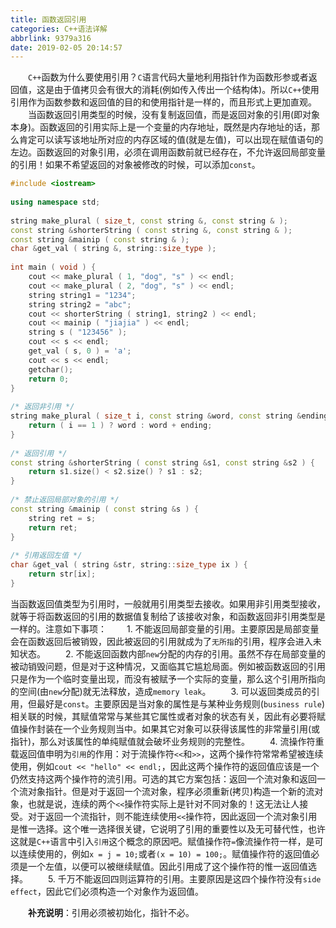```yaml
---
title: 函数返回引用
categories: C++语法详解
abbrlink: 9379a316
date: 2019-02-05 20:14:57
---
```

&emsp;&emsp;`C++`函数为什么要使用引用？`C`语言代码大量地利用指针作为函数形参或者返回值，这是由于值拷贝会有很大的消耗(例如传入传出一个结构体)。所以`C++`使用引用作为函数参数和返回值的目的和使用指针是一样的，而且形式上更加直观。<!--more-->
&emsp;&emsp;当函数返回引用类型的时候，没有复制返回值，而是返回对象的引用(即对象本身)。函数返回的引用实际上是一个变量的内存地址，既然是内存地址的话，那么肯定可以读写该地址所对应的内存区域的值(就是左值)，可以出现在赋值语句的左边。函数返回的对象引用，必须在调用函数前就已经存在，不允许返回局部变量的引用！如果不希望返回的对象被修改的时候，可以添加`const`。

``` cpp
#include <iostream>
​
using namespace std;
​
string make_plural ( size_t, const string &, const string & );
const string &shorterString ( const string &, const string & );
const string &mainip ( const string & );
char &get_val ( string &, string::size_type );
​
int main ( void ) {
    cout << make_plural ( 1, "dog", "s" ) << endl;
    cout << make_plural ( 2, "dog", "s" ) << endl;
    string string1 = "1234";
    string string2 = "abc";
    cout << shorterString ( string1, string2 ) << endl;
    cout << mainip ( "jiajia" ) << endl;
    string s ( "123456" );
    cout << s << endl;
    get_val ( s, 0 ) = 'a';
    cout << s << endl;
    getchar();
    return 0;
}
​
/* 返回非引用 */
string make_plural ( size_t i, const string &word, const string &ending ) {
    return ( i == 1 ) ? word : word + ending;
}
​
/* 返回引用 */
const string &shorterString ( const string &s1, const string &s2 ) {
    return s1.size() < s2.size() ? s1 : s2;
}
​
/* 禁止返回局部对象的引用 */
const string &mainip ( const string &s ) {
    string ret = s;
    return ret;
}
​
/* 引用返回左值 */
char &get_val ( string &str, string::size_type ix ) {
    return str[ix];
}
```

当函数返回值类型为引用时，一般就用引用类型去接收。如果用非引用类型接收，就等于将函数返回的引用的数据值复制给了该接收对象，和函数返回非引用类型是一样的。注意如下事项：
&emsp;&emsp;1. 不能返回局部变量的引用。主要原因是局部变量会在函数返回后被销毁，因此被返回的引用就成为了`无所指`的引用，程序会进入未知状态。
&emsp;&emsp;2. 不能返回函数内部`new`分配的内存的引用。虽然不存在局部变量的被动销毁问题，但是对于这种情况，又面临其它尴尬局面。例如被函数返回的引用只是作为一个临时变量出现，而没有被赋予一个实际的变量，那么这个引用所指向的空间(由`new`分配)就无法释放，造成`memory leak`。
&emsp;&emsp;3. 可以返回类成员的引用，但最好是`const`。主要原因是当对象的属性是与某种业务规则(`business rule`)相关联的时候，其赋值常常与某些其它属性或者对象的状态有关，因此有必要将赋值操作封装在一个业务规则当中。如果其它对象可以获得该属性的非常量引用(或指针)，那么对该属性的单纯赋值就会破坏业务规则的完整性。
&emsp;&emsp;4. 流操作符重载返回值申明为`引用`的作用：对于流操作符`<<`和`>>`，这两个操作符常常希望被连续使用，例如`cout << "hello" << endl;`，因此这两个操作符的返回值应该是一个仍然支持这两个操作符的流引用。可选的其它方案包括：返回一个流对象和返回一个流对象指针。但是对于返回一个流对象，程序必须重新(拷贝)构造一个新的流对象，也就是说，连续的两个`<<`操作符实际上是针对不同对象的！这无法让人接受。对于返回一个流指针，则不能连续使用`<<`操作符，因此返回一个流对象引用是惟一选择。这个唯一选择很关键，它说明了引用的重要性以及无可替代性，也许这就是`C++`语言中引入`引用`这个概念的原因吧。赋值操作符`=`像流操作符一样，是可以连续使用的，例如`x = j = 10;`或者`(x = 10) = 100;`。赋值操作符的返回值必须是一个左值，以便可以被继续赋值。因此引用成了这个操作符的惟一返回值选择。
&emsp;&emsp;5. 千万不能返回四则运算符的引用。主要原因是这四个操作符没有`side effect`，因此它们必须构造一个对象作为返回值。

&emsp;&emsp;**补充说明**：引用必须被初始化，指针不必。
